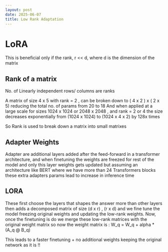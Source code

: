 ```yaml
---
layout: post 
date: 2025-06-07
title: Low Rank Adaptation
---
```



# LoRA

This is beneficial only if the rank, r << d, where d is the dimension of the matrix 


## Rank of a matrix

No. of Linearly independent rows/ columns are ranks

A matrix of size 4 x 5 with rank = 2 , can be broken down to ( 4 x 2 ) x ( 2 x 5) reducing the total no. of params from 20 to 18 
And when applied at a large scale for sizes 1024 x 1024 or 2048 x 2048 , and rank = 2 or 4 the size decreases exponentially from (1024 x 1024) to (1024 x 4 x 2) by 128x times

So Rank is used to break down a matrix into small matrixes 


## Adapter Weights
Adapter are additional layers added after the feed-forward in a transformer architecture, and when finetuning the weights are freezed for rest of the model and only this layer weights gets updated but assuming an architecture like BERT where we have more than 24 Transformers blocks these extra adapters params lead to increase in inference time 


## LORA

These first choose the layers that shapes the answer more than other layers then  adds a decomposed matrix of size (d x r) , (r x d) and we fine tune the model freezing original weights and updating the low-rank weights. 
Now, once the finetuning is do we merge these low-rank matrices with the original weight matrix
so now the weight matrix is : W_q = W_q + alpha * (A_q @ B_q)

This leads to a faster finetuning + no additional weights keeping the original network as it is !!   


